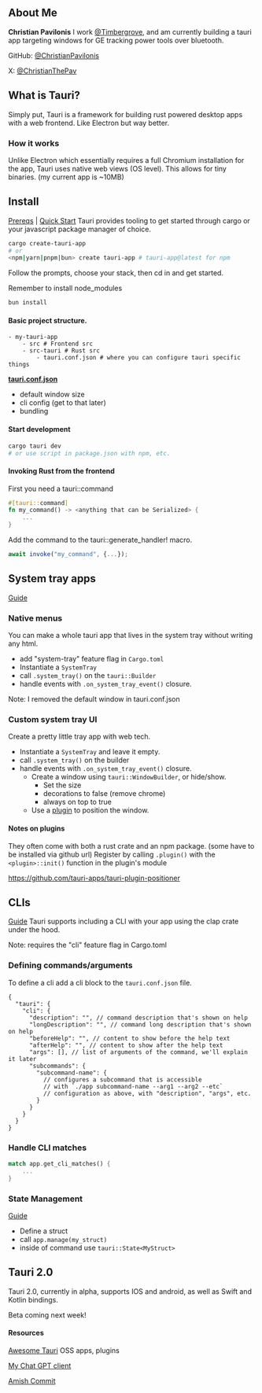 ## About Me

**Christian Pavilonis**
I work [@Timbergrove](https://timbergrove.com/), and am currently building a tauri app targeting windows for GE tracking power tools over bluetooth.

GitHub: [@ChristianPavilonis](https://github.com/ChristianPavilonis)

X: [@ChristianThePav](https://twitter.com/ChristianThePav)

## What is Tauri?

Simply put, Tauri is a framework for building rust powered desktop apps with a web frontend. Like Electron but way better.

### How it works

Unlike Electron which essentially requires a full Chromium installation for the app, Tauri uses native web views (OS level). This allows for tiny binaries. (my current app is ~10MB)

## Install

[Prereqs](https://tauri.app/v1/guides/getting-started/prerequisites) | [Quick Start](https://tauri.app/v1/guides/getting-started/setup/)
Tauri provides tooling to get started through cargo or your javascript package manager of choice.

```sh
cargo create-tauri-app
# or
<npm|yarn|pnpm|bun> create tauri-app # tauri-app@latest for npm
```

Follow the prompts, choose your stack, then cd in and get started.

Remember to install node_modules

```sh
bun install
```

#### Basic project structure.

```
- my-tauri-app
    - src # Frontend src
    - src-tauri # Rust src
        - tauri.conf.json # where you can configure tauri specific things
```

[**tauri.conf.json**](https://tauri.app/v1/api/config)

- default window size
- cli config (get to that later)
- bundling

#### Start development

```bash
cargo tauri dev
# or use script in package.json with npm, etc.
```

#### Invoking Rust from the frontend

First you need a tauri::command

```rust
#[tauri::command]
fn my_command() -> <anything that can be Serialized> {
    ...
}
```

Add the command to the tauri::generate_handler! macro.

```js
await invoke("my_command", {...});
```

## System tray apps

[Guide](https://tauri.app/v1/guides/features/system-tray)

### Native menus

You can make a whole tauri app that lives in the system tray without writing any html.

- add "system-tray" feature flag in `Cargo.toml`
- Instantiate a `SystemTray`
- call `.system_tray()` on the `tauri::Builder`
- handle events with `.on_system_tray_event()` closure.

Note: I removed the default window in tauri.conf.json

### Custom system tray UI

Create a pretty little tray app with web tech.

- Instantiate a `SystemTray` and leave it empty.
- call `.system_tray()` on the builder
- handle events with `.on_system_tray_event()` closure.
  - Create a window using `tauri::WindowBuilder`, or hide/show.
    - Set the size
    - decorations to false (remove chrome)
    - always on top to true
  - Use a [plugin](https://github.com/tauri-apps/tauri-plugin-positioner) to position the window.

#### Notes on plugins

They often come with both a rust crate and an npm package. (some have to be installed via github url)
Register by calling `.plugin()` with the `<plugin>::init()` function in the plugin's module

https://github.com/tauri-apps/tauri-plugin-positioner

## CLIs

[Guide](https://tauri.app/v1/guides/features/cli)
Tauri supports including a CLI with your app using the clap crate under the hood.

Note: requires the "cli" feature flag in Cargo.toml

### Defining commands/arguments

To define a cli add a cli block to the `tauri.conf.json` file.

```
{
  "tauri": {
    "cli": {
      "description": "", // command description that's shown on help
      "longDescription": "", // command long description that's shown on help
      "beforeHelp": "", // content to show before the help text
      "afterHelp": "", // content to show after the help text
      "args": [], // list of arguments of the command, we'll explain it later
      "subcommands": {
        "subcommand-name": {
          // configures a subcommand that is accessible
          // with `./app subcommand-name --arg1 --arg2 --etc`
          // configuration as above, with "description", "args", etc.
        }
      }
    }
  }
}
```

### Handle CLI matches

```rust
match app.get_cli_matches() {
    ...
}
```

### State Management

[Guide](https://tauri.app/v1/guides/features/command/#accessing-managed-state)

- Define a struct
- call `app.manage(my_struct)`
- inside of command use `tauri::State<MyStruct>`

## Tauri 2.0

Tauri 2.0, currently in alpha, supports IOS and android, as well as Swift and Kotlin bindings.

Beta coming next week!

#### Resources

[Awesome Tauri](https://github.com/tauri-apps/awesome-tauri) OSS apps, plugins

[My Chat GPT client](https://github.com/ChristianPavilonis/chat-gpt)

[Amish Commit](https://github.com/amishdev/amish-commit)
